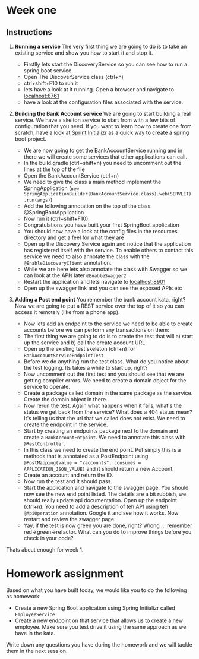 # Week one

## Instructions


1. **Running a service**
The very first thing we are going to do is to take an existing service and show you how to start it and stop it.

    * Firstlly lets start the DiscoveryService so you can see how to run a spring boot service.
    * Open The DiscoverService class (ctrl+n)
    * ctrl+shift+F10 to run it
    * lets have a look at it running.  Open a browser and navigate to [localhost:8761](http://localhost:8761)
    * have a look at the configuration files associated with the service.
    
1. **Building the Bank Account service**
We are going to start building a real service.  We have a skelton service to start from with a few bits of configuration that you need.  If you want to learn how to create one from scratch, have a look at [Sprint Initializr](https://start.spring.io/) as a quick way to create a spring boot project.

    * We are now going to get the BankAccountService running and in there we will create some services that other applications can call.
    * In the build.gradle (ctrl+shift+n) you need to uncomment out the lines at the top of the file
    * Open the BankAccountService (ctrl+n)
    * We need to give the class a main method implement the SpringApplication (`new SpringApplicationBuilder(BankAccountService.class).web(SERVLET).run(args)`)
    * Add the following annotation on the top of the class: @SpringBootApplication
    * Now run it (ctrl+shift+F10).
    * Congratulations you have built your first SpringBoot application
    * You should now have a look at the config files in the resources directory and get a feel for what they are
    * Open up the Discovery Service again and notice that the application has registered itself with the service.  To enable others to contact this service we need to also annotate the class with the `@EnableDiscoveryClient` annotation.
    * While we are here lets also annotate the class with Swagger so we can look at the APIs later `@EnableSwagger2`
    * Restart the application and lets navigate to [localhost:8901](http://localhost:8901)
    * Open up the swagger link and you can see the exposed APIs etc

1. **Adding a Post end point**
You remember the bank account kata, right?  Now we are going to put a REST service over the top of it so you can access it remotely (like from a phone app).

    * Now lets add an endpoint to the service we need to be able to create accounts before we can perform any transactions on them:
    * The first thing we are going to do is to create the test that will a) start up the service and b) call the create account URL.
    * Open up the existing test skeleton (ctrl+n) for `BankAccountServiceEndpointTest`
    * Before we do anything run the test class.  What do you notice about the test logging.  Its takes a while to start up, right?
    * Now uncomment out the first test and you should see that we are getting compiler errors.  We need to create a domain object for the service to operate.
    * Create a package called domain in the same package as the service.  Create the domain object in there.
    * Now rerun the test.  Again what happens when it fails, what's the status we get back from the service? What does a 404 status mean?  It's telling us that the url that we called does not exist.  We need to create the endpoint in the service.
    * Start by creating an endpoints package next to the domain and create a `BankAccountEntpoint`.  We need to annotate this class with `@RestController`.
    * In this class we need to create the end point.  Put simply this is a methods that is annotated as a PostEndpoint using `@PostMapping(value = "/accounts", consumes = APPLICATION_JSON_VALUE)` and it should return a new Account.
    * Create an account and return the ID.
    * Now run the test and it should pass.
    * Start the application and navigate to the swagger page.  You should  now see the new end point listed.  The details are a bit rubbish, we should really update api documentation.  Open up the endpoint (ctrl+n).  You need to add a description of teh API using teh `@ApiOperation` annotation.  Google it and see how it works.  Now restart and review the swagger page.
    * Yay, if the test is now green you are done, right?  Wrong ... remember red->green->refactor.  What can you do to improve things before you check in your code?

Thats about enough for week 1.

# Homework assignment
Based on what you have built today, we would like you to do the following as homework:

* Create a new Spring Boot application using Spring Initializr called `EmployeeService`
* Create a new endpoint on that service that allows us to create a new employee.  Make sure you test drive it using the same approach as we have in the kata.

Write down any questions you have during the homework and we will tackle them in the next session.

